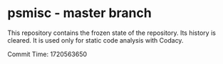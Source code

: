 # psmisc - master branch

This repository contains the frozen state of the repository.
Its history is cleared. It is used only for static code
analysis with Codacy.

Commit Time: 1720563650